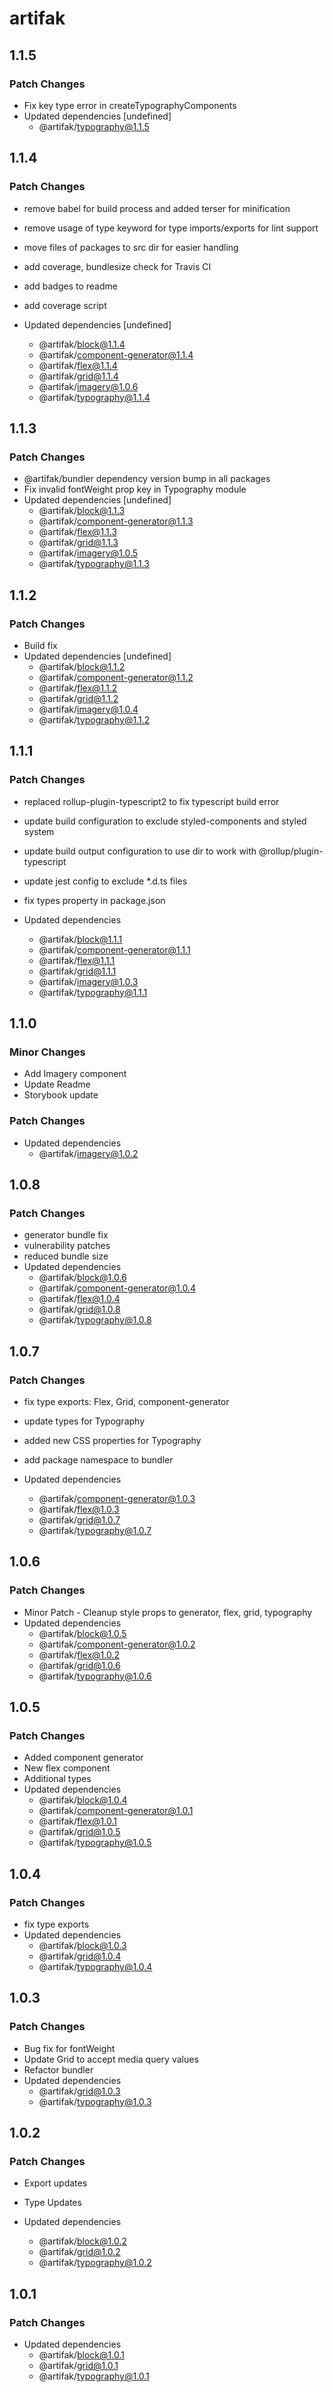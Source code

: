 # artifak

## 1.1.5

### Patch Changes

- Fix key type error in createTypographyComponents
- Updated dependencies [undefined]
  - @artifak/typography@1.1.5

## 1.1.4

### Patch Changes

- remove babel for build process and added terser for minification
- remove usage of type keyword for type imports/exports for lint support
- move files of packages to src dir for easier handling
- add coverage, bundlesize check for Travis CI
- add badges to readme
- add coverage script

- Updated dependencies [undefined]
  - @artifak/block@1.1.4
  - @artifak/component-generator@1.1.4
  - @artifak/flex@1.1.4
  - @artifak/grid@1.1.4
  - @artifak/imagery@1.0.6
  - @artifak/typography@1.1.4

## 1.1.3

### Patch Changes

- @artifak/bundler dependency version bump in all packages
- Fix invalid fontWeight prop key in Typography module
- Updated dependencies [undefined]
  - @artifak/block@1.1.3
  - @artifak/component-generator@1.1.3
  - @artifak/flex@1.1.3
  - @artifak/grid@1.1.3
  - @artifak/imagery@1.0.5
  - @artifak/typography@1.1.3

## 1.1.2

### Patch Changes

- Build fix
- Updated dependencies [undefined]
  - @artifak/block@1.1.2
  - @artifak/component-generator@1.1.2
  - @artifak/flex@1.1.2
  - @artifak/grid@1.1.2
  - @artifak/imagery@1.0.4
  - @artifak/typography@1.1.2

## 1.1.1

### Patch Changes

- replaced rollup-plugin-typescript2 to fix typescript build error
- update build configuration to exclude styled-components and styled system
- update build output configuration to use dir to work with @rollup/plugin-typescript
- update jest config to exclude \*.d.ts files
- fix types property in package.json

- Updated dependencies
  - @artifak/block@1.1.1
  - @artifak/component-generator@1.1.1
  - @artifak/flex@1.1.1
  - @artifak/grid@1.1.1
  - @artifak/imagery@1.0.3
  - @artifak/typography@1.1.1

## 1.1.0

### Minor Changes

- Add Imagery component
- Update Readme
- Storybook update

### Patch Changes

- Updated dependencies
  - @artifak/imagery@1.0.2

## 1.0.8

### Patch Changes

- generator bundle fix
- vulnerability patches
- reduced bundle size
- Updated dependencies
  - @artifak/block@1.0.6
  - @artifak/component-generator@1.0.4
  - @artifak/flex@1.0.4
  - @artifak/grid@1.0.8
  - @artifak/typography@1.0.8

## 1.0.7

### Patch Changes

- fix type exports: Flex, Grid, component-generator
- update types for Typography
- added new CSS properties for Typography
- add package namespace to bundler

- Updated dependencies
  - @artifak/component-generator@1.0.3
  - @artifak/flex@1.0.3
  - @artifak/grid@1.0.7
  - @artifak/typography@1.0.7

## 1.0.6

### Patch Changes

- Minor Patch - Cleanup style props to generator, flex, grid, typography
- Updated dependencies
  - @artifak/block@1.0.5
  - @artifak/component-generator@1.0.2
  - @artifak/flex@1.0.2
  - @artifak/grid@1.0.6
  - @artifak/typography@1.0.6

## 1.0.5

### Patch Changes

- Added component generator
- New flex component
- Additional types
- Updated dependencies
  - @artifak/block@1.0.4
  - @artifak/component-generator@1.0.1
  - @artifak/flex@1.0.1
  - @artifak/grid@1.0.5
  - @artifak/typography@1.0.5

## 1.0.4

### Patch Changes

- fix type exports
- Updated dependencies
  - @artifak/block@1.0.3
  - @artifak/grid@1.0.4
  - @artifak/typography@1.0.4

## 1.0.3

### Patch Changes

- Bug fix for fontWeight
- Update Grid to accept media query values
- Refactor bundler
- Updated dependencies
  - @artifak/grid@1.0.3
  - @artifak/typography@1.0.3

## 1.0.2

### Patch Changes

- Export updates
- Type Updates

- Updated dependencies
  - @artifak/block@1.0.2
  - @artifak/grid@1.0.2
  - @artifak/typography@1.0.2

## 1.0.1

### Patch Changes

- Updated dependencies
  - @artifak/block@1.0.1
  - @artifak/grid@1.0.1
  - @artifak/typography@1.0.1
